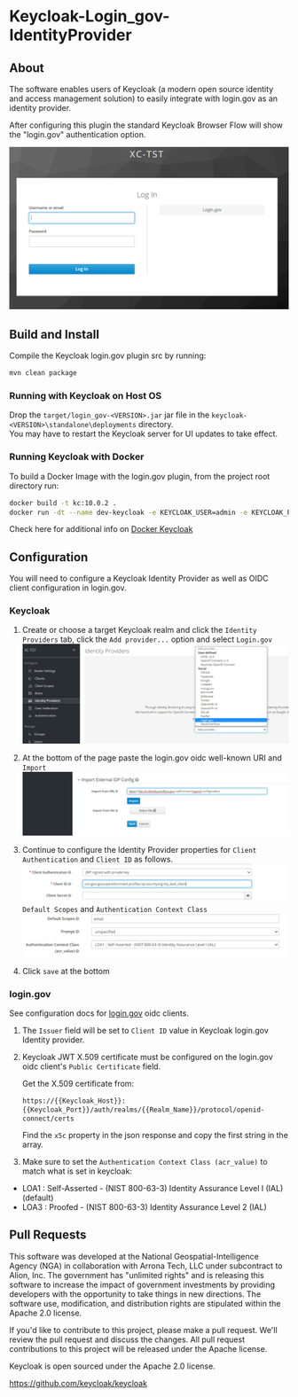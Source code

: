 # Keycloak-Login_gov-IdentityProvider

## About
The software enables users of Keycloak (a modern open source identity and access management solution) to easily integrate with login.gov as an identity provider.

After configuring this plugin the standard Keycloak Browser Flow will show the "login.gov" authentication option.

![login form](img/login_with_login_gov.PNG)


## Build and Install
Compile the Keycloak login.gov plugin src by running: 

```bash
mvn clean package
```

### Running with Keycloak on Host OS

Drop the `target/login_gov-<VERSION>.jar` jar file in the `keycloak-<VERSION>\standalone\deployments` directory.  
You may have to restart the Keycloak server for UI updates to take effect.

### Running Keycloak with Docker

To build a Docker Image with the login.gov plugin, from the project root directory run:

```bash
docker build -t kc:10.0.2 .
docker run -dt --name dev-keycloak -e KEYCLOAK_USER=admin -e KEYCLOAK_PASSWORD=admin -p 8080:8080 kc:10.0.2
```

Check here for additional info on  [Docker Keycloak](https://hub.docker.com/r/jboss/keycloak/) 


## Configuration
You will need to configure a Keycloak Identity Provider as well as OIDC client configuration in login.gov.

### Keycloak

 1. Create or choose a target Keycloak realm and click the `Identity Providers` tab, click the `Add provider...` option and select `Login.gov`
![login_gov_provider](img/create_identity_provider.PNG)

 2. At the bottom of the page paste the login.gov oidc well-known URI and `Import`
 ![well-known](img/import_well-known.PNG)

 3. Continue to configure the Identity Provider properties for `Client Authentication` and `Client ID` as follows.
![conf_client](img/idp_conf_client.PNG)
`Default Scopes` and `Authentication Context Class`
![conf_scope_acr](img/idp_conf_scope_acr.PNG)

 4. Click `save` at the bottom
 
### login.gov
See configuration docs for [login.gov](https://developers.login.gov/oidc/) oidc clients.

 1. The `Issuer` field will be set to `Client ID` value in Keycloak login.gov Identity provider.

 2. Keycloak JWT X.509 certificate must be configured on the login.gov oidc client's `Public Certificate` field.  

    Get the X.509 certificate from:
    ```
    https://{{Keycloak_Host}}:{{Keycloak_Port}}/auth/realms/{{Realm_Name}}/protocol/openid-connect/certs
    ```

    Find the `x5c` property in the json response and copy the first string in the array.

 3. Make sure to set the `Authentication Context Class (acr_value)` to match what is set in keycloak:
 * LOA1 :  Self-Asserted - (NIST 800-63-3) Identity Assurance Level l (IAL) (default)
 * LOA3 :  Proofed  - (NIST 800-63-3) Identity Assurance Level 2 (IAL)


## Pull Requests

This software was developed at the National Geospatial-Intelligence Agency (NGA) in collaboration with Arrona Tech, LLC under subcontract to Alion, Inc. The government has "unlimited rights" and is releasing this software to increase the impact of government investments by providing developers with the opportunity to take things in new directions. The software use, modification, and distribution rights are stipulated within the Apache 2.0 license.

If you'd like to contribute to this project, please make a pull request. We'll review the pull request and discuss the changes. All pull request contributions to this project will be released under the Apache license.

Keycloak is open sourced under the Apache 2.0 license. 

https://github.com/keycloak/keycloak
